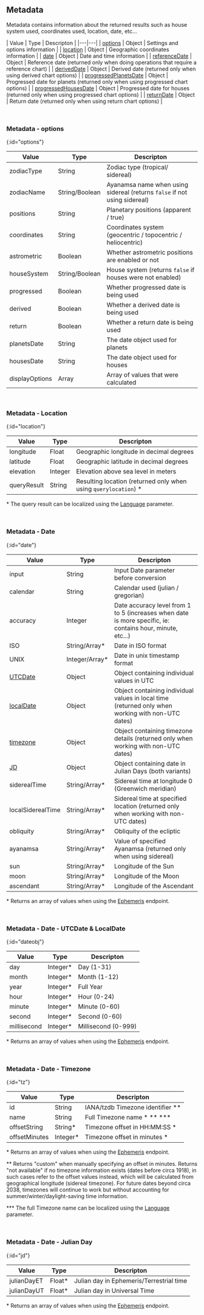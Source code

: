 ## Metadata

Metadata contains information about the returned results such as house system used, coordinates used, location, date, etc...

| Value | Type | Descripton |
|---|---|
| [options](#options) | Object | Settings and options information |
| [location](#location) | Object | Geographic coordinates information |
| [date](#date) | Object | Date and time information |
| [referenceDate](#date) | Object | Reference date (returned only when doing operations that require a reference chart) |
| [derivedDate](#date) | Object | Derived date (returned only when using derived chart options) |
| [progressedPlanetsDate](#date) | Object | Progressed date for planets (returned only when using progressed chart options) |
| [progressedHousesDate](#date) | Object | Progressed date for houses (returned only when using progressed chart options) |
| [returnDate](#date) | Object | Return date (returned only when using return chart options) |

<br>

### Metadata - options
{:id="options"}

| Value | Type | Descripton |
|---|---|---|
| zodiacType | String | Zodiac type (tropical/ sidereal) |
| zodiacName | String/Boolean | Ayanamsa name when using sidereal (returns `false` if not using sidereal) |
| positions | String | Planetary positions (apparent / true) |
| coordinates | String | Coordinates system (geocentric / topocentric / heliocentric) |
| astrometric | Boolean | Whether astrometric positions are enabled or not |
| houseSystem | String/Boolean | House system (returns `false` if houses were not enabled) |
| progressed | Boolean | Whether progressed date is being used |
| derived | Boolean | Whether a derived date is being used |
| return | Boolean | Whether a return date is being used |
| planetsDate | String | The date object used for planets |
| housesDate | String | The date object used for houses |
| displayOptions | Array | Array of values that were calculated |

<br>

### Metadata - Location
{:id="location"}

| Value | Type | Descripton |
|---|---|---|
| longitude | Float | Geographic longitude in decimal degrees |
| latitude | Float | Geographic latitude in decimal degrees |
| elevation | Integer | Elevation above sea level in meters |
| queryResult | String | Resulting location (returned only when using `querylocation`) \* |

\* The query result can be localized using the [Language](/astrologico/param_language.html) parameter.

<br>

### Metadata - Date
{:id="date"}

| Value | Type | Descripton |
|---|---|---|
| input | String | Input Date parameter before conversion |
| calendar | String | Calendar used (julian / gregorian) |
| accuracy | Integer | Date accuracy level from 1 to 5 (increases when date is more specific, ie: contains hour, minute, etc...) |
| ISO | String/Array* | Date in ISO format |
| UNIX | Integer/Array* | Date in unix timestamp format |
| [UTCDate](#dateobj) | Object | Object containing individual values in UTC |
| [localDate](#dateobj) | Object | Object containing individual values in local time (returned only when working with non-UTC dates) |
| [timezone](#tz) | Object | Object containing timezone details (returned only when working with non-UTC dates) |
| [JD](#jd) | Object | Object containing date in Julian Days (both variants) |
| siderealTime | String/Array* | Sidereal time at longitude 0 (Greenwich meridian) |
| localSiderealTime | String/Array* | Sidereal time at specified location (returned only when working with non-UTC dates) |
| obliquity | String/Array* | Obliquity of the ecliptic |
| ayanamsa | String/Array* | Value of specified Ayanamsa (returned only when using sidereal) |
| sun | String/Array* | Longitude of the Sun |
| moon | String/Array* | Longitude of the Moon |
| ascendant | String/Array* | Longitude of the Ascendant |

\* Returns an array of values when using the [Ephemeris](/astrologico/v1_ephemeris.html) endpoint.

<br>

### Metadata - Date - UTCDate & LocalDate
{:id="dateobj"}

| Value | Type | Descripton |
|---|---|---|
| day | Integer* | Day (1-31) |
| month | Integer* | Month (1-12) |
| year | Integer* | Full Year |
| hour | Integer* | Hour (0-24) |
| minute | Integer* | Minute (0-60) |
| second | Integer* | Second (0-60) |
| millisecond | Integer* | Millisecond (0-999) |

\* Returns an array of values when using the [Ephemeris](/astrologico/v1_ephemeris.html) endpoint.

<br>

### Metadata - Date - Timezone
{:id="tz"}

| Value | Type | Descripton |
|---|---|---|
| id | String | IANA/tzdb Timezone identifier \*\* |
| name | String | Full Timezone name \* \*\* \*\*\* |
| offsetString | String* | Timezone offset in HH:MM:SS \* |
| offsetMinutes | Integer* | Timezone offset in minutes \* |

\* Returns an array of values when using the [Ephemeris](/astrologico/v1_ephemeris.html) endpoint.

\*\* Returns "custom" when manually specifying an offset in minutes. Returns "not available" if no timezone information exists (dates before circa 1918), in such cases refer to the offset values instead, which will be calculated from geographical longitude (sidereal timezone). For future dates beyond circa 2038, timezones will continue to work but without accounting for summer/winter/daylight-saving time information.

\*\*\* The full Timezone name can be localized using the [Language](/astrologico/param_language.html) parameter.

<br>

### Metadata - Date - Julian Day
{:id="jd"}

| Value | Type | Descripton |
|---|---|---|
| julianDayET | Float* | Julian day in Ephemeris/Terrestrial time |
| julianDayUT | Float* | Julian day in Universal Time |

\* Returns an array of values when using the [Ephemeris](/astrologico/v1_ephemeris.html) endpoint.

<br><br><br>
